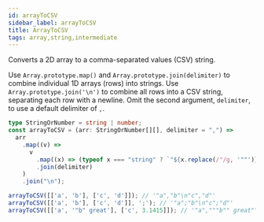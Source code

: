 ```yaml
---
id: arrayToCSV
sidebar_label: arrayToCSV
title: ArrayToCSV
tags: array,string,intermediate
---
```


Converts a 2D array to a comma-separated values (CSV) string.

Use `Array.prototype.map()` and `Array.prototype.join(delimiter)` to combine individual 1D arrays (rows) into strings.
Use `Array.prototype.join('\n')` to combine all rows into a CSV string, separating each row with a newline.
Omit the second argument, `delimiter`, to use a default delimiter of `,`.

```ts
type StringOrNumber = string | number;
const arrayToCSV = (arr: StringOrNumber[][], delimiter = ",") =>
  arr
    .map((v) =>
      v
        .map((x) => (typeof x === "string" ? `"${x.replace(/"/g, '""')}"` : x))
        .join(delimiter)
    )
    .join("\n");
```

```ts
arrayToCSV([['a', 'b'], ['c', 'd']]); // '"a","b"\n"c","d"'
arrayToCSV([['a', 'b'], ['c', 'd']], ';'); // '"a";"b"\n"c";"d"'
arrayToCSV([['a', '"b" great'], ['c', 3.1415]]); // '"a","""b"" great"\n"c",3.1415'
```
